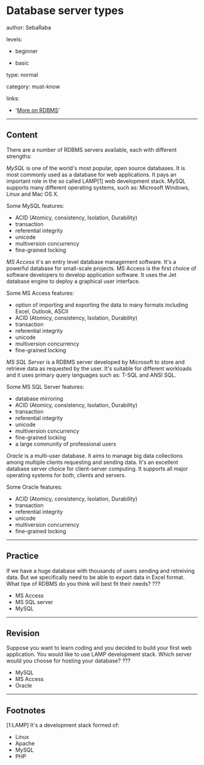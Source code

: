 # Database server types
author: SebaRaba

levels:

  - beginner

  - basic

type: normal

category: must-know

links:

  - '[More on RDBMS](https://en.wikipedia.org/wiki/Comparison_of_relational_database_management_systems)'

---
## Content

There are a number of RDBMS servers available, each with different strengths:

*MySQL* is one of the world's most popular, open source databases. It is most commonly used as a database for web applications. It pays an important role in the so called LAMP[1] web development stack. MySQL supports many different operating systems, such as: Microsoft Windows, Linux and Mac OS X.

Some MySQL features:
- ACID (Atomicy, consistency, Isolation, Durability)
- transaction
- referential integrity
- unicode
- multiversion concurrency
- fine-grained locking

*MS Access* it's an entry level database management software. It's a powerful database for small-scale projects. MS Access is the first choice of software developers to develop application software. It uses the Jet database engine to deploy a graphical user interface.

Some MS Access features:
- option of importing and exporting the data to many formats including Excel, Outlook, ASCII
- ACID (Atomicy, consistency, Isolation, Durability)
- transaction
- referential integrity
- unicode
- multiversion concurrency
- fine-grained locking

*MS SQL Server* is a RDBMS server developed by Microsoft to store and retrieve data as requested by the user. It's suitable for different workloads and it uses primary query languages such as: T-SQL and ANSI SQL.

Some MS SQL Server features:
- database mirroring
- ACID (Atomicy, consistency, Isolation, Durability)
- transaction
- referential integrity
- unicode
- multiversion concurrency
- fine-grained locking
- a large community of professional users

*Oracle* is a multi-user database. It aims to manage big data collections among multiple clients requesting and sending data.  It's an excellent database server choice for client-server computing. It supports all major operating systems for both, clients and servers.

Some Oracle features:
- ACID (Atomicy, consistency, Isolation, Durability)
- transaction
- referential integrity
- unicode
- multiversion concurrency
- fine-grained locking

---
## Practice

If we have a huge database with thousands of users sending and retreiving data. But we specifically need to be able to export data in Excel format. What tipe of RDBMS do you think will best fit their needs?
???

* MS Access
* MS SQL server
* MySQL

---
## Revision

Suppose you want to learn coding and you decided to build your first web application. You would like to use LAMP development stack. Which server would you choose for hosting your database?
???

* MySQL
* MS Access
* Oracle

---
## Footnotes

[1:LAMP]
It's a development stack formed of:
- Linux
- Apache
- MySQL
- PHP
